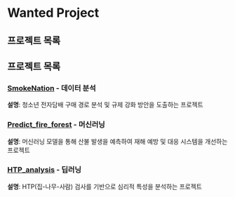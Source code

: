 # Wanted Project
## 프로젝트 목록

## 프로젝트 목록

### [SmokeNation](./SmokeNation/) - 데이터 분석
**설명**: 청소년 전자담배 구매 경로 분석 및 규제 강화 방안을 도출하는 프로젝트  

### [Predict_fire_forest](./Predict_fire_forest/) - 머신러닝
**설명**: 머신러닝 모델을 통해 산불 발생을 예측하여 재해 예방 및 대응 시스템을 개선하는 프로젝트 

### [HTP_analysis](./HTP_analysis/) - 딥러닝
**설명**: HTP(집-나무-사람) 검사를 기반으로 심리적 특성을 분석하는 프로젝트  

